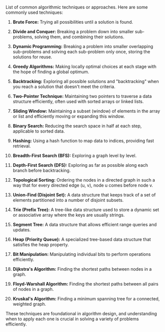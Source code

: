 List of common algorithmic techniques or approaches. Here are some commonly used techniques:

1. **Brute Force:** Trying all possibilities until a solution is found.

2. **Divide and Conquer:** Breaking a problem down into smaller sub-problems, solving them, and combining their solutions.

3. **Dynamic Programming:** Breaking a problem into smaller overlapping sub-problems and solving each sub-problem only once, storing the solutions for reuse.

4. **Greedy Algorithms:** Making locally optimal choices at each stage with the hope of finding a global optimum.

5. **Backtracking:** Exploring all possible solutions and "backtracking" when you reach a solution that doesn't meet the criteria.

6. **Two-Pointer Technique:** Maintaining two pointers to traverse a data structure efficiently, often used with sorted arrays or linked lists.

7. **Sliding Window:** Maintaining a subset (window) of elements in the array or list and efficiently moving or expanding this window.

8. **Binary Search:** Reducing the search space in half at each step, applicable to sorted data.

9. **Hashing:** Using a hash function to map data to indices, providing fast retrieval.

10. **Breadth-First Search (BFS):** Exploring a graph level by level.

11. **Depth-First Search (DFS):** Exploring as far as possible along each branch before backtracking.

12. **Topological Sorting:** Ordering the nodes in a directed graph in such a way that for every directed edge (u, v), node u comes before node v.

13. **Union-Find (Disjoint Set):** A data structure that keeps track of a set of elements partitioned into a number of disjoint subsets.

14. **Trie (Prefix Tree):** A tree-like data structure used to store a dynamic set or associative array where the keys are usually strings.

15. **Segment Tree:** A data structure that allows efficient range queries and updates.

16. **Heap (Priority Queue):** A specialized tree-based data structure that satisfies the heap property.

17. **Bit Manipulation:** Manipulating individual bits to perform operations efficiently.

18. **Dijkstra's Algorithm:** Finding the shortest paths between nodes in a graph.

19. **Floyd-Warshall Algorithm:** Finding the shortest paths between all pairs of nodes in a graph.

20. **Kruskal's Algorithm:** Finding a minimum spanning tree for a connected, weighted graph.

These techniques are foundational in algorithm design, and understanding when to apply each one is crucial in solving a variety of problems efficiently.
